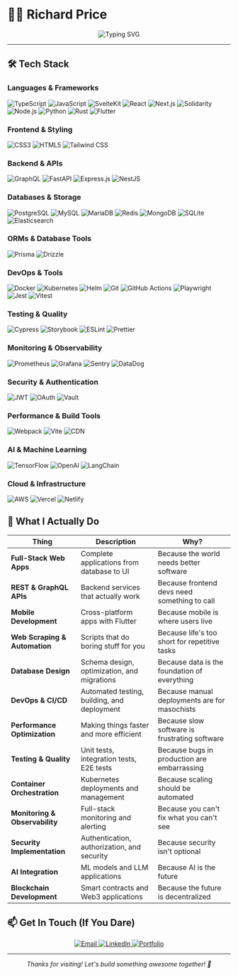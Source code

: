 # 👨‍💻 Richard Price

<div align="center">
  <img src="https://readme-typing-svg.herokuapp.com?font=Fira+Code&weight=500&size=28&pause=1000&color=6366F1&center=true&vCenter=true&width=600&height=50&lines=Software+Engineer;I+Like+To+Make+Stuff;Sometimes+It+Works;Sometimes+It+Doesn't;But+It's+Always+Fun" alt="Typing SVG" />
</div>

---

## 🛠️ Tech Stack

### Languages & Frameworks
![TypeScript](https://img.shields.io/badge/-TypeScript-3178C6?style=for-the-badge&logo=typescript&logoColor=white)
![JavaScript](https://img.shields.io/badge/-JavaScript-F7DF1E?style=for-the-badge&logo=javascript&logoColor=black)
![SvelteKit](https://img.shields.io/badge/-SvelteKit-FF3E00?style=for-the-badge&logo=svelte&logoColor=white)
![React](https://img.shields.io/badge/-React-61DAFB?style=for-the-badge&logo=react&logoColor=black)
![Next.js](https://img.shields.io/badge/-Next.js-000000?style=for-the-badge&logo=next.js&logoColor=white)
![Solidarity](https://img.shields.io/badge/-Solidarity-2C4F7C?style=for-the-badge&logo=solidity&logoColor=white)
![Node.js](https://img.shields.io/badge/-Node.js-339933?style=for-the-badge&logo=nodedotjs&logoColor=white)
![Python](https://img.shields.io/badge/-Python-3776AB?style=for-the-badge&logo=python&logoColor=white)
![Rust](https://img.shields.io/badge/-Rust-000000?style=for-the-badge&logo=rust&logoColor=white)
![Flutter](https://img.shields.io/badge/-Flutter-02569B?style=for-the-badge&logo=flutter&logoColor=white)

### Frontend & Styling
![CSS3](https://img.shields.io/badge/-CSS3-1572B6?style=for-the-badge&logo=css3&logoColor=white)
![HTML5](https://img.shields.io/badge/-HTML5-E34F26?style=for-the-badge&logo=html5&logoColor=white)
![Tailwind CSS](https://img.shields.io/badge/-Tailwind%20CSS-38B2AC?style=for-the-badge&logo=tailwind-css&logoColor=white)

### Backend & APIs
![GraphQL](https://img.shields.io/badge/-GraphQL-E10098?style=for-the-badge&logo=graphql&logoColor=white)
![FastAPI](https://img.shields.io/badge/-FastAPI-009688?style=for-the-badge&logo=fastapi&logoColor=white)
![Express.js](https://img.shields.io/badge/-Express.js-000000?style=for-the-badge&logo=express&logoColor=white)
![NestJS](https://img.shields.io/badge/-NestJS-E0234E?style=for-the-badge&logo=nestjs&logoColor=white)

### Databases & Storage
![PostgreSQL](https://img.shields.io/badge/-PostgreSQL-336791?style=for-the-badge&logo=postgresql&logoColor=white)
![MySQL](https://img.shields.io/badge/-MySQL-4479A1?style=for-the-badge&logo=mysql&logoColor=white)
![MariaDB](https://img.shields.io/badge/-MariaDB-003545?style=for-the-badge&logo=mariadb&logoColor=white)
![Redis](https://img.shields.io/badge/-Redis-DC382D?style=for-the-badge&logo=redis&logoColor=white)
![MongoDB](https://img.shields.io/badge/-MongoDB-47A248?style=for-the-badge&logo=mongodb&logoColor=white)
![SQLite](https://img.shields.io/badge/-SQLite-003B57?style=for-the-badge&logo=sqlite&logoColor=white)
![Elasticsearch](https://img.shields.io/badge/-Elasticsearch-005571?style=for-the-badge&logo=elasticsearch&logoColor=white)

### ORMs & Database Tools
![Prisma](https://img.shields.io/badge/-Prisma-2D3748?style=for-the-badge&logo=prisma&logoColor=white)
![Drizzle](https://img.shields.io/badge/-Drizzle-FF6B6B?style=for-the-badge&logo=drizzle&logoColor=white)

### DevOps & Tools
![Docker](https://img.shields.io/badge/-Docker-2496ED?style=for-the-badge&logo=docker&logoColor=white)
![Kubernetes](https://img.shields.io/badge/-Kubernetes-326CE5?style=for-the-badge&logo=kubernetes&logoColor=white)
![Helm](https://img.shields.io/badge/-Helm-0F1689?style=for-the-badge&logo=helm&logoColor=white)
![Git](https://img.shields.io/badge/-Git-F05032?style=for-the-badge&logo=git&logoColor=white)
![GitHub Actions](https://img.shields.io/badge/-GitHub%20Actions-2088FF?style=for-the-badge&logo=githubactions&logoColor=white)
![Playwright](https://img.shields.io/badge/-Playwright-2EAD33?style=for-the-badge&logo=playwright&logoColor=white)
![Jest](https://img.shields.io/badge/-Jest-C21325?style=for-the-badge&logo=jest&logoColor=white)
![Vitest](https://img.shields.io/badge/-Vitest-6E9F18?style=for-the-badge&logo=vitest&logoColor=white)

### Testing & Quality
![Cypress](https://img.shields.io/badge/-Cypress-17202C?style=for-the-badge&logo=cypress&logoColor=white)
![Storybook](https://img.shields.io/badge/-Storybook-FF4785?style=for-the-badge&logo=storybook&logoColor=white)
![ESLint](https://img.shields.io/badge/-ESLint-4B32C3?style=for-the-badge&logo=eslint&logoColor=white)
![Prettier](https://img.shields.io/badge/-Prettier-F7B93E?style=for-the-badge&logo=prettier&logoColor=white)

### Monitoring & Observability
![Prometheus](https://img.shields.io/badge/-Prometheus-E6522C?style=for-the-badge&logo=prometheus&logoColor=white)
![Grafana](https://img.shields.io/badge/-Grafana-F46800?style=for-the-badge&logo=grafana&logoColor=white)
![Sentry](https://img.shields.io/badge/-Sentry-362D59?style=for-the-badge&logo=sentry&logoColor=white)
![DataDog](https://img.shields.io/badge/-DataDog-632CA6?style=for-the-badge&logo=datadog&logoColor=white)

### Security & Authentication
![JWT](https://img.shields.io/badge/-JWT-000000?style=for-the-badge&logo=jsonwebtokens&logoColor=white)
![OAuth](https://img.shields.io/badge/-OAuth-000000?style=for-the-badge&logo=oauth&logoColor=white)
![Vault](https://img.shields.io/badge/-Vault-000000?style=for-the-badge&logo=vault&logoColor=white)

### Performance & Build Tools
![Webpack](https://img.shields.io/badge/-Webpack-8DD6F9?style=for-the-badge&logo=webpack&logoColor=white)
![Vite](https://img.shields.io/badge/-Vite-646CFF?style=for-the-badge&logo=vite&logoColor=white)
![CDN](https://img.shields.io/badge/-CDN-FF6B6B?style=for-the-badge&logo=cloudflare&logoColor=white)

### AI & Machine Learning
![TensorFlow](https://img.shields.io/badge/-TensorFlow-FF6F00?style=for-the-badge&logo=tensorflow&logoColor=white)
![OpenAI](https://img.shields.io/badge/-OpenAI-412991?style=for-the-badge&logo=openai&logoColor=white)
![LangChain](https://img.shields.io/badge/-LangChain-000000?style=for-the-badge&logo=langchain&logoColor=white)

### Cloud & Infrastructure
![AWS](https://img.shields.io/badge/-AWS-232F3E?style=for-the-badge&logo=amazonaws&logoColor=white)
![Vercel](https://img.shields.io/badge/-Vercel-000000?style=for-the-badge&logo=vercel&logoColor=white)
![Netlify](https://img.shields.io/badge/-Netlify-00C7B7?style=for-the-badge&logo=netlify&logoColor=white)

## 🎯 What I Actually Do

| Thing | Description | Why? |
|-------|-------------|------|
| **Full-Stack Web Apps** | Complete applications from database to UI | Because the world needs better software |
| **REST & GraphQL APIs** | Backend services that actually work | Because frontend devs need something to call |
| **Mobile Development** | Cross-platform apps with Flutter | Because mobile is where users live |
| **Web Scraping & Automation** | Scripts that do boring stuff for you | Because life's too short for repetitive tasks |
| **Database Design** | Schema design, optimization, and migrations | Because data is the foundation of everything |
| **DevOps & CI/CD** | Automated testing, building, and deployment | Because manual deployments are for masochists |
| **Performance Optimization** | Making things faster and more efficient | Because slow software is frustrating software |
| **Testing & Quality** | Unit tests, integration tests, E2E tests | Because bugs in production are embarrassing |
| **Container Orchestration** | Kubernetes deployments and management | Because scaling should be automated |
| **Monitoring & Observability** | Full-stack monitoring and alerting | Because you can't fix what you can't see |
| **Security Implementation** | Authentication, authorization, and security | Because security isn't optional |
| **AI Integration** | ML models and LLM applications | Because AI is the future |
| **Blockchain Development** | Smart contracts and Web3 applications | Because the future is decentralized |

## 📫 Get In Touch (If You Dare)

<div align="center">
  <a href="mailto:hello@richard.dev">
    <img src="https://img.shields.io/badge/-Email-D14836?style=for-the-badge&logo=gmail&logoColor=white" alt="Email" />
  </a>
  
  <a href="https://linkedin.com/in/richard">
    <img src="https://img.shields.io/badge/-LinkedIn-0077B5?style=for-the-badge&logo=linkedin&logoColor=white" alt="LinkedIn" />
  </a>
  
  <a href="https://richard.dev">
    <img src="https://img.shields.io/badge/-Portfolio-000000?style=for-the-badge&logo=About.me&logoColor=white" alt="Portfolio" />
  </a>
</div>

---

<div align="center">
  <p><em>Thanks for visiting! Let's build something awesome together! 🚀</em></p>
</div>
